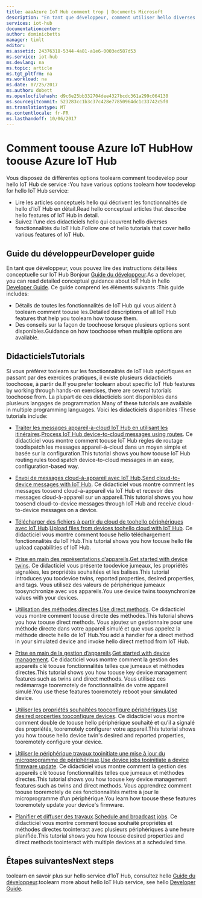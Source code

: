 ```yaml
---
title: aaaAzure IoT Hub comment trop | Documents Microsoft
description: "En tant que développeur, comment utiliser hello diverses fonctionnalités de IoT Hub ?"
services: iot-hub
documentationcenter: 
author: dominicbetts
manager: timlt
editor: 
ms.assetid: 24376318-5344-4a81-a1e6-0003ed587d53
ms.service: iot-hub
ms.devlang: na
ms.topic: article
ms.tgt_pltfrm: na
ms.workload: na
ms.date: 07/25/2017
ms.author: dobett
ms.openlocfilehash: d9c6e25bb332704dee4327bcdc361a299c064130
ms.sourcegitcommit: 523283cc1b3c37c428e77850964dc1c33742c5f0
ms.translationtype: MT
ms.contentlocale: fr-FR
ms.lasthandoff: 10/06/2017
---
```

# <a name="how-toouse-azure-iot-hub"></a><span data-ttu-id="a8916-103">Comment toouse Azure IoT Hub</span><span class="sxs-lookup"><span data-stu-id="a8916-103">How toouse Azure IoT Hub</span></span>

<span data-ttu-id="a8916-104">Vous disposez de différentes options toolearn comment toodevelop pour hello IoT Hub de service :</span><span class="sxs-lookup"><span data-stu-id="a8916-104">You have various options toolearn how toodevelop for hello IoT Hub service:</span></span>

* <span data-ttu-id="a8916-105">Lire les articles conceptuels hello qui décrivent les fonctionnalités de hello d’IoT Hub en détail.</span><span class="sxs-lookup"><span data-stu-id="a8916-105">Read hello conceptual articles that describe hello features of IoT Hub in detail.</span></span>
* <span data-ttu-id="a8916-106">Suivez l’une des didacticiels hello qui couvrent hello diverses fonctionnalités du IoT Hub.</span><span class="sxs-lookup"><span data-stu-id="a8916-106">Follow one of hello tutorials that cover hello various features of IoT Hub.</span></span>

## <a name="developer-guide"></a><span data-ttu-id="a8916-107">Guide du développeur</span><span class="sxs-lookup"><span data-stu-id="a8916-107">Developer guide</span></span>

<span data-ttu-id="a8916-108">En tant que développeur, vous pouvez lire des instructions détaillées conceptuelle sur IoT Hub Bonjour [Guide du développeur][lnk-devguide].</span><span class="sxs-lookup"><span data-stu-id="a8916-108">As a developer, you can read detailed conceptual guidance about IoT Hub in hello [Developer Guide][lnk-devguide].</span></span> <span data-ttu-id="a8916-109">Ce guide comprend les éléments suivants :</span><span class="sxs-lookup"><span data-stu-id="a8916-109">This guide includes:</span></span>

* <span data-ttu-id="a8916-110">Détails de toutes les fonctionnalités de IoT Hub qui vous aident à toolearn comment toouse les.</span><span class="sxs-lookup"><span data-stu-id="a8916-110">Detailed descriptions of all IoT Hub features that help you toolearn how toouse them.</span></span>
* <span data-ttu-id="a8916-111">Des conseils sur la façon de toochoose lorsque plusieurs options sont disponibles.</span><span class="sxs-lookup"><span data-stu-id="a8916-111">Guidance on how toochoose when multiple options are available.</span></span>

## <a name="tutorials"></a><span data-ttu-id="a8916-112">Didacticiels</span><span class="sxs-lookup"><span data-stu-id="a8916-112">Tutorials</span></span>

<span data-ttu-id="a8916-113">Si vous préférez toolearn sur les fonctionnalités de IoT Hub spécifiques en passant par des exercices pratiques, il existe plusieurs didacticiels toochoose, à partir de.</span><span class="sxs-lookup"><span data-stu-id="a8916-113">If you prefer toolearn about specific IoT Hub features by working through hands-on exercises, there are several tutorials toochoose from.</span></span> <span data-ttu-id="a8916-114">La plupart de ces didacticiels sont disponibles dans plusieurs langages de programmation.</span><span class="sxs-lookup"><span data-stu-id="a8916-114">Many of these tutorials are available in multiple programming languages.</span></span> <span data-ttu-id="a8916-115">Voici les didacticiels disponibles :</span><span class="sxs-lookup"><span data-stu-id="a8916-115">These tutorials include:</span></span>

- <span data-ttu-id="a8916-116">[Traiter les messages appareil-à-cloud IoT Hub en utilisant les itinéraires][lnk-routes-tutorial].</span><span class="sxs-lookup"><span data-stu-id="a8916-116">[Process IoT Hub device-to-cloud messages using routes][lnk-routes-tutorial].</span></span> <span data-ttu-id="a8916-117">Ce didacticiel vous montre comment toouse IoT Hub règles de routage toodispatch les messages appareil-à-cloud dans un moyen simple et basée sur la configuration.</span><span class="sxs-lookup"><span data-stu-id="a8916-117">This tutorial shows you how toouse IoT Hub routing rules toodispatch device-to-cloud messages in an easy, configuration-based way.</span></span>

- <span data-ttu-id="a8916-118">[Envoi de messages cloud-à-appareil avec IoT Hub][lnk-c2d-tutorial].</span><span class="sxs-lookup"><span data-stu-id="a8916-118">[Send cloud-to-device messages with IoT Hub][lnk-c2d-tutorial].</span></span> <span data-ttu-id="a8916-119">Ce didacticiel vous montre comment les messages toosend cloud-à-appareil via IoT Hub et recevoir des messages cloud-à-appareil sur un appareil.</span><span class="sxs-lookup"><span data-stu-id="a8916-119">This tutorial shows you how toosend cloud-to-device messages through IoT Hub and receive cloud-to-device messages on a device.</span></span>

- <span data-ttu-id="a8916-120">[Télécharger des fichiers à partir du cloud de toohello périphériques avec IoT Hub][lnk-upload-tutorial].</span><span class="sxs-lookup"><span data-stu-id="a8916-120">[Upload files from devices toohello cloud with IoT Hub][lnk-upload-tutorial].</span></span> <span data-ttu-id="a8916-121">Ce didacticiel vous montre comment toouse hello téléchargement fonctionnalités du IoT Hub.</span><span class="sxs-lookup"><span data-stu-id="a8916-121">This tutorial shows you how toouse hello file upload capabilities of IoT Hub.</span></span>

- <span data-ttu-id="a8916-122">[Prise en main des représentations d’appareils][lnk-twin-tutorial].</span><span class="sxs-lookup"><span data-stu-id="a8916-122">[Get started with device twins][lnk-twin-tutorial].</span></span> <span data-ttu-id="a8916-123">Ce didacticiel vous présente toodevice jumeaux, les propriétés signalées, les propriétés souhaitées et les balises.</span><span class="sxs-lookup"><span data-stu-id="a8916-123">This tutorial introduces you toodevice twins, reported properties, desired properties, and tags.</span></span> <span data-ttu-id="a8916-124">Vous utilisez des valeurs de périphérique jumeaux toosynchronize avec vos appareils.</span><span class="sxs-lookup"><span data-stu-id="a8916-124">You use device twins toosynchronize values with your devices.</span></span>

- <span data-ttu-id="a8916-125">[Utilisation des méthodes directes][lnk-methods-tutorial].</span><span class="sxs-lookup"><span data-stu-id="a8916-125">[Use direct methods][lnk-methods-tutorial].</span></span> <span data-ttu-id="a8916-126">Ce didacticiel vous montre comment toouse directe des méthodes.</span><span class="sxs-lookup"><span data-stu-id="a8916-126">This tutorial shows you how toouse direct methods.</span></span> <span data-ttu-id="a8916-127">Vous ajoutez un gestionnaire pour une méthode directe dans votre appareil simulé et que vous appelez la méthode directe hello de IoT Hub.</span><span class="sxs-lookup"><span data-stu-id="a8916-127">You add a handler for a direct method in your simulated device and invoke hello direct method from IoT Hub.</span></span>

- <span data-ttu-id="a8916-128">[Prise en main de la gestion d’appareils][lnk-dm-tutorial].</span><span class="sxs-lookup"><span data-stu-id="a8916-128">[Get started with device management][lnk-dm-tutorial].</span></span> <span data-ttu-id="a8916-129">Ce didacticiel vous montre comment la gestion des appareils clé toouse fonctionnalités telles que jumeaux et méthodes directes.</span><span class="sxs-lookup"><span data-stu-id="a8916-129">This tutorial shows you how toouse key device management features such as twins and direct methods.</span></span> <span data-ttu-id="a8916-130">Vous utilisez ces redémarrage tooremotely de fonctionnalités de votre appareil simulé.</span><span class="sxs-lookup"><span data-stu-id="a8916-130">You use these features tooremotely reboot your simulated device.</span></span>

- <span data-ttu-id="a8916-131">[Utiliser les propriétés souhaitées tooconfigure périphériques][lnk-properties-tutorial].</span><span class="sxs-lookup"><span data-stu-id="a8916-131">[Use desired properties tooconfigure devices][lnk-properties-tutorial].</span></span> <span data-ttu-id="a8916-132">Ce didacticiel vous montre comment double de toouse hello périphérique souhaité et qu’il a signalé des propriétés, tooremotely configurer votre appareil.</span><span class="sxs-lookup"><span data-stu-id="a8916-132">This tutorial shows you how toouse hello device twin's desired and reported properties, tooremotely configure your device.</span></span>

- <span data-ttu-id="a8916-133">[Utiliser le périphérique travaux tooinitiate une mise à jour du microprogramme de périphérique][lnk-jobs-tutorial].</span><span class="sxs-lookup"><span data-stu-id="a8916-133">[Use device jobs tooinitiate a device firmware update][lnk-jobs-tutorial].</span></span> <span data-ttu-id="a8916-134">Ce didacticiel vous montre comment la gestion des appareils clé toouse fonctionnalités telles que jumeaux et méthodes directes.</span><span class="sxs-lookup"><span data-stu-id="a8916-134">This tutorial shows you how toouse key device management features such as twins and direct methods.</span></span> <span data-ttu-id="a8916-135">Vous apprendrez comment toouse tooremotely de ces fonctionnalités mettre à jour le microprogramme d’un périphérique.</span><span class="sxs-lookup"><span data-stu-id="a8916-135">You learn how toouse these features tooremotely update your device's firmware.</span></span>

- <span data-ttu-id="a8916-136">[Planifier et diffuser des travaux][lnk-schedule-tutorial].</span><span class="sxs-lookup"><span data-stu-id="a8916-136">[Schedule and broadcast jobs][lnk-schedule-tutorial].</span></span> <span data-ttu-id="a8916-137">Ce didacticiel vous montre comment toouse souhaité propriétés et méthodes directes toointeract avec plusieurs périphériques à une heure planifiée.</span><span class="sxs-lookup"><span data-stu-id="a8916-137">This tutorial shows you how toouse desired properties and direct methods toointeract with multiple devices at a scheduled time.</span></span>

## <a name="next-steps"></a><span data-ttu-id="a8916-138">Étapes suivantes</span><span class="sxs-lookup"><span data-stu-id="a8916-138">Next steps</span></span>

<span data-ttu-id="a8916-139">toolearn en savoir plus sur hello service d’IoT Hub, consultez hello [Guide du développeur][lnk-devguide].</span><span class="sxs-lookup"><span data-stu-id="a8916-139">toolearn more about hello IoT Hub service, see hello [Developer Guide][lnk-devguide].</span></span>

[lnk-devguide]: ./iot-hub-devguide.md
[lnk-routes-tutorial]: ./iot-hub-csharp-csharp-process-d2c.md
[lnk-c2d-tutorial]: ./iot-hub-csharp-csharp-c2d.md
[lnk-upload-tutorial]: ./iot-hub-csharp-csharp-file-upload.md
[lnk-twin-tutorial]: ./iot-hub-node-node-twin-getstarted.md
[lnk-methods-tutorial]: ./iot-hub-node-node-direct-methods.md
[lnk-dm-tutorial]: ./iot-hub-node-node-device-management-get-started.md
[lnk-properties-tutorial]: ./iot-hub-node-node-twin-how-to-configure.md
[lnk-jobs-tutorial]: ./iot-hub-node-node-firmware-update.md
[lnk-schedule-tutorial]: ./iot-hub-node-node-schedule-jobs.md